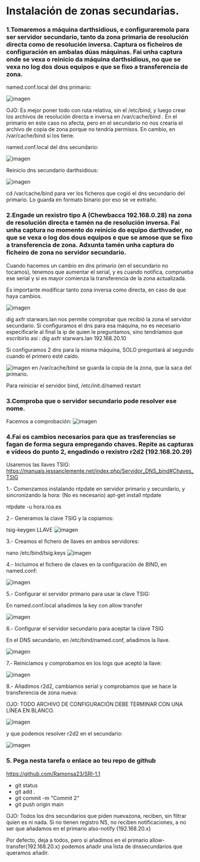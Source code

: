 # Instalación de zonas secundarias.

### 1.Tomaremos a máquina darthsidious, e configuraremola para ser servidor secundario, tanto da zona primaria de resolución directa como de resolución inversa. Captura os ficheiros de configuración en ambalas dúas máquinas. Fai unha captura onde se vexa o reinicio da máquina darthsidious, no que se vexa no log dos dous equipos e que se fixo a transferencia de zona.
named.conf.local del dns primario:

![imagen](imaxes/img2.png)

OJO: Es mejor poner todo con ruta relativa, sin el /etc/bind, y luego crear los archivos de resolución directa e inversa en /var/cache/bind . En el primario en este caso no afecta, pero en el secundario no nos crearía el archivo de copia de zona porque no tendría permisos. En cambio, en /var/cache/bind sí los tiene.

named.conf.local del dns secundario:

![imagen](imaxes/img3.png)

Reinicio dns secundario darthsidious:

![imagen](imaxes/img1.png)

cd /var/cache/bind para ver los ficheros que cogió el dns secundario del primario. Lo guarda en formato binario por eso se ve extraño.



### 2.Engade un rexistro tipo A (Chewbacca 192.168.0.28) na zona de resolución directa e tamén na de resolución inversa.  Fai unha captura no momento do reinicio do equipo darthvader, no que se vexa o log dos dous equipos e que se amose que se fixo a transferencia de zona. Adxunta tamén unha captura do ficheiro de zona no servidor secundario.

Cuando hacemos un cambio en dns primario (en el secundario no tocamos), tenemos que aumentar el serial, y es cuando notifica, comprueba ese serial y si es mayor comienza la transferencia de la zona actualizada.

Es importante modificar tanto zona inversa como directa, en caso de que haya cambios.

![imagen](imaxes/img4.png)

dig axfr starwars.lan  nos permite comprobar que recibió la zona el servidor secundario. Si configuramos el dns para esa máquina, no es necesario especificarle al final la ip de quien le preguntamos, sino tendríamos que escribirlo así : dig axfr starwars.lan 192.168.20.10

Si configuramos 2 dns para la misma máquina, SOLO preguntará al segundo cuando el primero esté caído.

![imagen](imaxes/img5.png)
en /var/cache/bind se guarda la copia de la zona, que la saca del primario.

Para reiniciar el servidor bind, /etc/init.d/named restart
### 3.Comproba que o servidor secundario pode resolver ese nome.

Facemos a comprobación:
![imagen](imaxes/img6.png)

### 4.Fai os cambios necesarios para que as trasferencias se fagan de forma segura empregando chaves.  Repite as capturas e vídeos do punto 2, engadindo o rexistro r2d2 (192.168.20.29)

Usaremos las llaves TSIG: https://manuais.iessanclemente.net/index.php/Servidor_DNS_bind#Chaves_TSIG

1.- Comenzamos instalando ntpdate en servidor primario y secundario, y sincronizando la hora: (No es necesario)
apt-get install ntpdate

ntpdate -u hora.roa.es

2.- Generamos la clave TSIG y la copiamos:

tsig-keygen LLAVE
![imagen](imaxes/img7.png)

3.- Creamos el fichero de llaves en ambos servidores:

nano /etc/bind/tsig.keys
![imagen](imaxes/img8.png)

4.- Incluimos el fichero de claves en la configuración de BIND, en named.conf:

![imagen](imaxes/img9.png)

5.- Configurar el servidor primario para usar la clave TSIG:

En named.conf.local añadimos la key con allow transfer

![imagen](imaxes/img10.png)


6.- Configurar el servidor secundario para aceptar la clave TSIG

En el DNS secundario, en /etc/bind/named.conf, añadimos la llave.

![imagen](imaxes/img11.png)

7.- Reiniciamos y comprobamos en los logs que aceptó la llave:

![imagen](imaxes/img12.png)

8.- Añadimos r2d2, cambiamos serial y comprobamos que se hace la transferencia de zona nueva:

OJO: TODO ARCHIVO DE CONFIGURACIÓN DEBE TERMINAR CON UNA LÍNEA EN BLANCO.

![imagen](imaxes/img13.png)

y que podemos resolver r2d2 en el secundario:

![imagen](imaxes/img14.png)

### 5. Pega nesta tarefa o enlace ao teu repo de github

https://github.com/Ramonsa23/SRI-1.1

- git status
- git add .
- git commit -m "Commit 2"
- git push origin main



OJO: Todos los dns secundarios que piden nuevazona, reciben, sin filtrar quien es ni nada. Si no tienen registro NS, no reciben notificaciones,
a no ser que añadamos en el primario also-notify {192.168.20.x}

Por defecto, deja a todos, pero si añadimos en el primario allow-transfer{192.168.20.x} podemos añadir una lista de dnssecundarios que queramos añadir.

